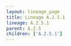 ```yaml
---
layout: lineage_page
title: Lineage A.2.5.1
lineage: A.2.5.1
parent: A.2.5
children: ['A.2.5.1']
---
```

